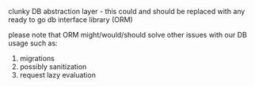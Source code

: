 clunky DB abstraction layer - this could and should be replaced with any ready to go db interface library (ORM)

please note that ORM might/would/should solve other issues with our DB usage such as:
1. migrations
2. possibly sanitization
3. request lazy evaluation
